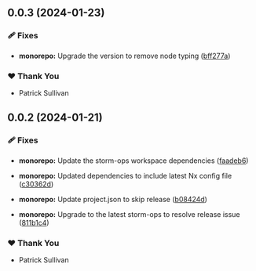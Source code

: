 ## 0.0.3 (2024-01-23)


### 🩹 Fixes

- **monorepo:** Upgrade the version to remove node typing ([bff277a](https://github.com/storm-software/storm-stack/commit/bff277a))


### ❤️  Thank You

- Patrick Sullivan

## 0.0.2 (2024-01-21)


### 🩹 Fixes

- **monorepo:** Update the storm-ops workspace dependencies ([faadeb6](https://github.com/storm-software/storm-stack/commit/faadeb6))

- **monorepo:** Updated dependencies to include latest Nx config file ([c30362d](https://github.com/storm-software/storm-stack/commit/c30362d))

- **monorepo:** Update project.json to skip release ([b08424d](https://github.com/storm-software/storm-stack/commit/b08424d))

- **monorepo:** Upgrade to the latest storm-ops to resolve release issue ([811b1c4](https://github.com/storm-software/storm-stack/commit/811b1c4))


### ❤️  Thank You

- Patrick Sullivan